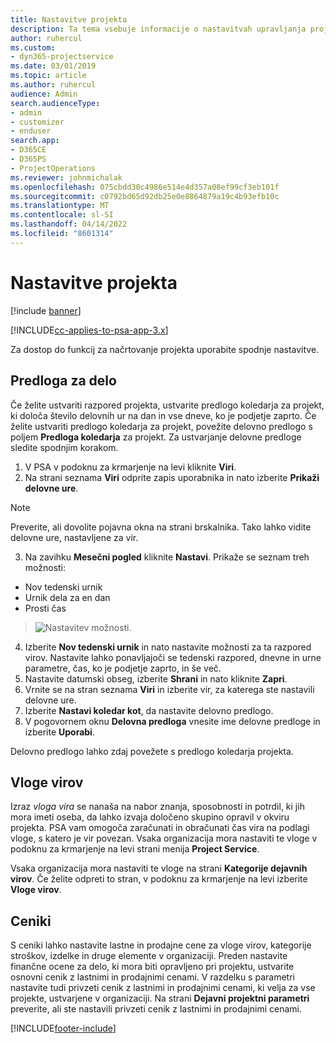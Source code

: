 ```yaml
---
title: Nastavitve projekta
description: Ta tema vsebuje informacije o nastavitvah upravljanja projektov.
author: ruhercul
ms.custom:
- dyn365-projectservice
ms.date: 03/01/2019
ms.topic: article
ms.author: ruhercul
audience: Admin
search.audienceType:
- admin
- customizer
- enduser
search.app:
- D365CE
- D365PS
- ProjectOperations
ms.reviewer: johnmichalak
ms.openlocfilehash: 075cbdd30c4986e514e4d357a08ef99cf3eb101f
ms.sourcegitcommit: c0792bd65d92db25e0e8864879a19c4b93efb10c
ms.translationtype: MT
ms.contentlocale: sl-SI
ms.lasthandoff: 04/14/2022
ms.locfileid: "8601314"
---
```

# <a name="project-settings"></a>Nastavitve projekta

[!include [banner](../includes/psa-now-project-operations.md)]

[!INCLUDE[cc-applies-to-psa-app-3.x](../includes/cc-applies-to-psa-app-3x.md)]

Za dostop do funkcij za načrtovanje projekta uporabite spodnje nastavitve.

## <a name="work-template"></a>Predloga za delo

Če želite ustvariti razpored projekta, ustvarite predlogo koledarja za projekt, ki določa število delovnih ur na dan in vse dneve, ko je podjetje zaprto. Če želite ustvariti predlogo koledarja za projekt, povežite delovno predlogo s poljem **Predloga koledarja** za projekt. Za ustvarjanje delovne predloge sledite spodnjim korakom.

1. V PSA v podoknu za krmarjenje na levi kliknite **Viri**. 
2. Na strani seznama **Viri** odprite zapis uporabnika in nato izberite **Prikaži delovne ure**.

  > [!NOTE]
  > Preverite, ali dovolite pojavna okna na strani brskalnika. Tako lahko vidite delovne ure, nastavljene za vir.
  
3. Na zavihku **Mesečni pogled** kliknite **Nastavi**. Prikaže se seznam treh možnosti: 

  - Nov tedenski urnik
  - Urnik dela za en dan
  - Prosti čas

> ![Nastavitev možnosti.](media/project-13.png)

4. Izberite **Nov tedenski urnik** in nato nastavite možnosti za ta razpored virov. Nastavite lahko ponavljajoči se tedenski razpored, dnevne in urne parametre, čas, ko je podjetje zaprto, in še več.
5. Nastavite datumski obseg, izberite **Shrani** in nato kliknite **Zapri**. 
6. Vrnite se na stran seznama **Viri** in izberite vir, za katerega ste nastavili delovne ure. 
7. Izberite **Nastavi koledar kot**, da nastavite delovno predlogo. 
8. V pogovornem oknu **Delovna predloga** vnesite ime delovne predloge in izberite **Uporabi**. 

Delovno predlogo lahko zdaj povežete s predlogo koledarja projekta.

## <a name="resource-roles"></a>Vloge virov

Izraz *vloga vira* se nanaša na nabor znanja, sposobnosti in potrdil, ki jih mora imeti oseba, da lahko izvaja določeno skupino opravil v okviru projekta. PSA vam omogoča zaračunati in obračunati čas vira na podlagi vloge, s katero je vir povezan. Vsaka organizacija mora nastaviti te vloge v podoknu za krmarjenje na levi strani menija **Project Service**.

Vsaka organizacija mora nastaviti te vloge na strani **Kategorije dejavnih virov**. Če želite odpreti to stran, v podoknu za krmarjenje na levi izberite **Vloge virov**.

## <a name="price-lists"></a>Ceniki

S ceniki lahko nastavite lastne in prodajne cene za vloge virov, kategorije stroškov, izdelke in druge elemente v organizaciji. Preden nastavite finančne ocene za delo, ki mora biti opravljeno pri projektu, ustvarite osnovni cenik z lastnimi in prodajnimi cenami. V razdelku s parametri nastavite tudi privzeti cenik z lastnimi in prodajnimi cenami, ki velja za vse projekte, ustvarjene v organizaciji. Na strani **Dejavni projektni parametri** preverite, ali ste nastavili privzeti cenik z lastnimi in prodajnimi cenami.


[!INCLUDE[footer-include](../includes/footer-banner.md)]
